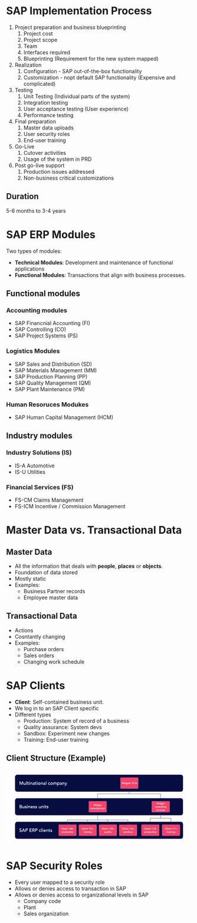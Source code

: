 # SAP Implementation Process
1. Project preparation and business blueprinting
   1. Project cost
   2. Project scope
   3. Team
   4. Interfaces required
   5. Blueprinting (Requirement for the new system mapped)
2. Realization
   1. Configuration - SAP out-of-the-box functionality
   2. Customization - nopt default SAP functionality (Expensive and complicated)
3. Testing
   1. Unit Testing (Individual parts of the system)
   2. Integration testing 
   3. User acceptance testing (User experience)
   4. Performance testing 
4. Final preparation 
   1. Master data uploads
   2. User security roles
   3. End-user training
5. Go-Live
   1. Cutover activities
   2. Usage of the system in PRD
6. Post go-live support
   1. Production issues addressed
   2. Non-business critical customizations 


## Duration
5-6 months to 3-4 years

# SAP ERP Modules
Two types of modules:
* **Technical Modules**: Development and maintenance of functional applications
* **Functional Modules**: Transactions that align with business processes. 
 

## Functional modules
### Accounting modules
* SAP Financnial Accounting (FI)
* SAP Controlling (CO)
* SAP Project Systems (PS)

### Logistics Modules
* SAP Sales and Distribution (SD)
* SAP Materials Management (MM)
* SAP Production Planning (PP)
* SAP Quality Management (QM)
* SAP Plant Maintenance (PM)

### Human Resoruces Modukes
* SAP Human Capital Management (HCM)

## Industry modules
### Industry Solutions (IS)
* IS-A Automotive
* IS-U Utilities

### Financial Services (FS)
* FS-CM Claims Management
* FS-ICM Incentive / Commission Management 

# Master Data vs. Transactional Data
## Master Data
* All the information that deals with **people**, **places** or **objects**. 
* Foundation of data stored
* Mostly static
* Examples:
  * Business Partner records
  * Employee master data


## Transactional Data
* Actions
* Cosntantly changing
* Examples:
  * Purchase orders 
  * Sales orders
  * Changing work schedule 


# SAP Clients
* **Client**: Self-contained business unit. 
* We log in to an SAP Client specific 
* Different types 
  * Production: System of record of a business
  * Quality assurance: System devs
  * Sandbox: Experiment new changes 
  * Training: End-user training 

## Client Structure (Example)
![clients](./images/101_clients.png)

# SAP Security Roles
* Every user mapped to a security role
* Allows or denies access to transaction in SAP
* Allows or denies access to organizational levels in SAP
  * Company code
  * Plant
  * Sales organization

